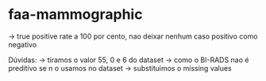 # faa-mammographic

-> true positive rate a 100 por cento, nao deixar nenhum caso positivo como negativo

Dúvidas:
-> tiramos o valor 55, 0 e 6 do dataset
-> como o BI-RADS nao é preditivo se n o usamos no dataset 
-> substituimos o missing values 